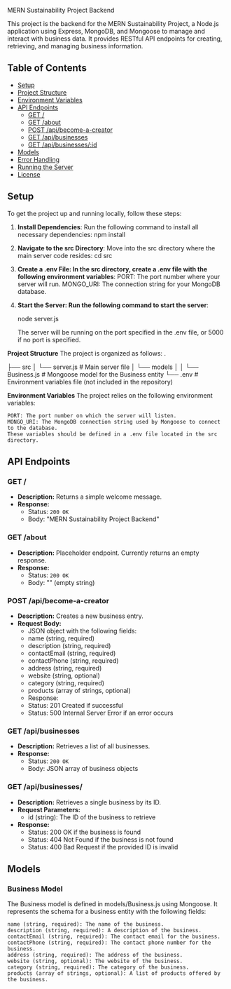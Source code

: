 MERN Sustainability Project Backend

This project is the backend for the MERN Sustainability Project, a Node.js application using Express, MongoDB, and Mongoose to manage and interact with business data. It provides RESTful API endpoints for creating, retrieving, and managing business information.

## Table of Contents
- [Setup](#setup)
- [Project Structure](#project-structure)
- [Environment Variables](#environment-variables)
- [API Endpoints](#api-endpoints)
  - [GET /](#get-)
  - [GET /about](#get-about)
  - [POST /api/become-a-creator](#post-apibecome-a-creator)
  - [GET /api/businesses](#get-apibusinesses)
  - [GET /api/businesses/:id](#get-apibusinessesid)
- [Models](#models)
- [Error Handling](#error-handling)
- [Running the Server](#running-the-server)
- [License](#license)

## Setup

To get the project up and running locally, follow these steps:

1. **Install Dependencies**: Run the following command to install all necessary dependencies:
   npm install

2. **Navigate to the src Directory**: Move into the src directory where the main server code resides:
    cd src

3. **Create a .env File: In the src directory, create a .env file with the following environment variables**:
    PORT: The port number where your server will run.
    MONGO_URI: The connection string for your MongoDB database.

4. **Start the Server: Run the following command to start the server**:

    node server.js

    The server will be running on the port specified in the .env file, or 5000 if no port is specified.

**Project Structure**
The project is organized as follows:
.

├── src
│   └── server.js     # Main server file
│   └── models
│   │   └── Business.js   # Mongoose model for the Business entity
└── .env              # Environment variables file (not included in the repository)

**Environment Variables**
The project relies on the following environment variables:

    PORT: The port number on which the server will listen.
    MONGO_URI: The MongoDB connection string used by Mongoose to connect to the database.
    These variables should be defined in a .env file located in the src directory.

## **API Endpoints**

### GET /

- **Description:** Returns a simple welcome message.
- **Response:**
	- Status: `200 OK`
	- Body: "MERN Sustainability Project Backend"
### GET /about

- **Description:** Placeholder endpoint. Currently returns an empty response.
- **Response:**
	- Status: `200 OK`
	- Body: "" (empty string)

### POST /api/become-a-creator

- **Description:** Creates a new business entry.
- **Request Body:**
	- JSON object with the following fields:
	- name (string, required)
	- description (string, required)
	- contactEmail (string, required)
	- contactPhone (string, required)
	- address (string, required)
	- website (string, optional)
	- category (string, required)
	- products (array of strings, optional)
	- Response:
	- Status: 201 Created if successful
	- Status: 500 Internal Server Error if an error occurs

### GET /api/businesses

- **Description:** Retrieves a list of all businesses.
- **Response:**
	- Status: `200 OK`
	- Body: JSON array of business objects

### GET /api/businesses/

- **Description:** Retrieves a single business by its ID.
- **Request Parameters:**
	- id (string): The ID of the business to retrieve
- **Response:**
	- Status: 200 OK if the business is found
	- Status: 404 Not Found if the business is not found
	- Status: 400 Bad Request if the provided ID is invalid

## Models
### Business Model

The Business model is defined in models/Business.js using Mongoose. It represents the schema for a business entity with the following fields:

    name (string, required): The name of the business.
    description (string, required): A description of the business.
    contactEmail (string, required): The contact email for the business.
    contactPhone (string, required): The contact phone number for the business.
    address (string, required): The address of the business.
    website (string, optional): The website of the business.
    category (string, required): The category of the business.
    products (array of strings, optional): A list of products offered by the business.
